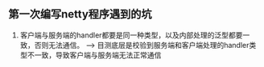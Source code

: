 ## 第一次编写netty程序遇到的坑

1. 客户端与服务端的handler都要是同一种类型，以及内部处理的泛型都要一致，否则无法通信。 --> 目测底层是校验到服务端和客户端处理的handler类型不一致，导致客户端与服务端无法正常通信
